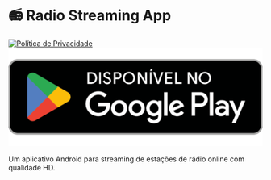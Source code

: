 # 📻 Radio Streaming App

[![Política de Privacidade](https://img.shields.io/badge/🔒_Privacy_Policy-View_Here-blue?style=flat&logo=github)](https://htmlpreview.github.io/?https://github.com/Fabricio94Bz/Radio/blob/main/politica-privacidade.html)
[![Get it on Google Play](https://raw.githubusercontent.com/Fabricio94Bz/Radio/refs/heads/main/playstore.png)](https://play.google.com/store/apps/details?id=com.rec.radio)

Um aplicativo Android para streaming de estações de rádio online com qualidade HD.